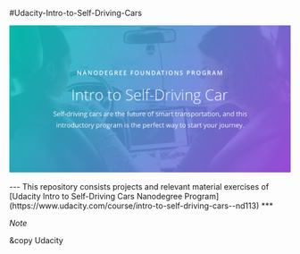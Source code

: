#Udacity-Intro-to-Self-Driving-Cars

<p align="center">
<img src="intro.jpg"><br>
</p>
--- 
This repository consists projects and relevant material exercises of [Udacity Intro to Self-Driving Cars Nanodegree Program](https://www.udacity.com/course/intro-to-self-driving-cars--nd113)
***


*Note*

&copy Udacity 


